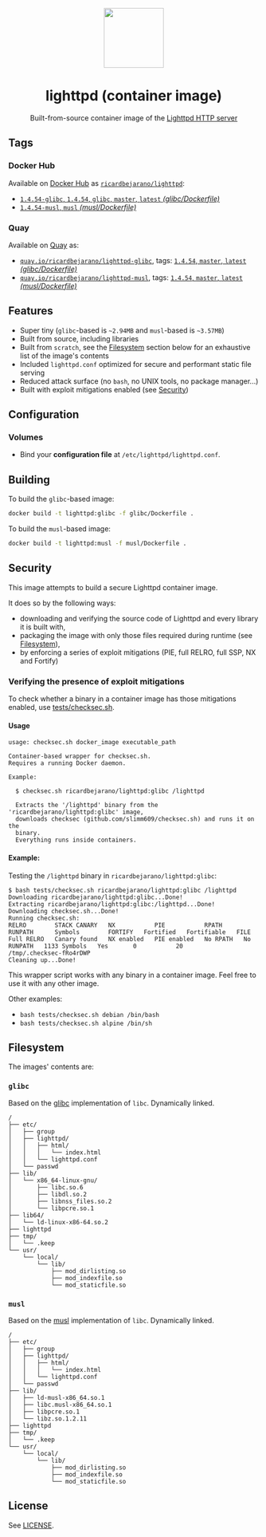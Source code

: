 <p align=center><img src=https://emojipedia-us.s3.dualstack.us-west-1.amazonaws.com/thumbs/320/apple/155/satellite_1f6f0.png width=120px></p>
<h1 align=center>lighttpd (container image)</h1>
<p align=center>Built-from-source container image of the <a href=https://www.lighttpd.net/>Lighttpd HTTP server</a></p>


## Tags

### Docker Hub

Available on [Docker Hub](https://hub.docker.com) as [`ricardbejarano/lighttpd`](https://hub.docker.com/r/ricardbejarano/lighttpd):

- [`1.4.54-glibc`, `1.4.54`, `glibc`, `master`, `latest` *(glibc/Dockerfile)*](https://github.com/ricardbejarano/lighttpd/blob/master/glibc/Dockerfile)
- [`1.4.54-musl`, `musl` *(musl/Dockerfile)*](https://github.com/ricardbejarano/lighttpd/blob/master/musl/Dockerfile)

### Quay

Available on [Quay](https://quay.io) as:

- [`quay.io/ricardbejarano/lighttpd-glibc`](https://quay.io/repository/ricardbejarano/lighttpd-glibc), tags: [`1.4.54`, `master`, `latest` *(glibc/Dockerfile)*](https://github.com/ricardbejarano/lighttpd/blob/master/glibc/Dockerfile)
- [`quay.io/ricardbejarano/lighttpd-musl`](https://quay.io/repository/ricardbejarano/lighttpd-musl), tags: [`1.4.54`, `master`, `latest` *(musl/Dockerfile)*](https://github.com/ricardbejarano/lighttpd/blob/master/musl/Dockerfile)


## Features

* Super tiny (`glibc`-based is `~2.94MB` and `musl`-based is `~3.57MB`)
* Built from source, including libraries
* Built from `scratch`, see the [Filesystem](#filesystem) section below for an exhaustive list of the image's contents
* Included `lighttpd.conf` optimized for secure and performant static file serving
* Reduced attack surface (no `bash`, no UNIX tools, no package manager...)
* Built with exploit mitigations enabled (see [Security](#security))


## Configuration

### Volumes

- Bind your **configuration file** at `/etc/lighttpd/lighttpd.conf`.


## Building

To build the `glibc`-based image:

```bash
docker build -t lighttpd:glibc -f glibc/Dockerfile .
```

To build the `musl`-based image:

```bash
docker build -t lighttpd:musl -f musl/Dockerfile .
```


## Security

This image attempts to build a secure Lighttpd container image.

It does so by the following ways:

- downloading and verifying the source code of Lighttpd and every library it is built with,
- packaging the image with only those files required during runtime (see [Filesystem](#filesystem)),
- by enforcing a series of exploit mitigations (PIE, full RELRO, full SSP, NX and Fortify)

### Verifying the presence of exploit mitigations

To check whether a binary in a container image has those mitigations enabled, use [tests/checksec.sh](https://github.com/ricardbejarano/lighttpd/blob/master/tests/checksec.sh).

#### Usage

```
usage: checksec.sh docker_image executable_path

Container-based wrapper for checksec.sh.
Requires a running Docker daemon.

Example:

  $ checksec.sh ricardbejarano/lighttpd:glibc /lighttpd

  Extracts the '/lighttpd' binary from the 'ricardbejarano/lighttpd:glibc' image,
  downloads checksec (github.com/slimm609/checksec.sh) and runs it on the
  binary.
  Everything runs inside containers.
```

#### Example:

Testing the `/lighttpd` binary in `ricardbejarano/lighttpd:glibc`:

```
$ bash tests/checksec.sh ricardbejarano/lighttpd:glibc /lighttpd
Downloading ricardbejarano/lighttpd:glibc...Done!
Extracting ricardbejarano/lighttpd:glibc:/lighttpd...Done!
Downloading checksec.sh...Done!
Running checksec.sh:
RELRO        STACK CANARY   NX           PIE           RPATH      RUNPATH      Symbols        FORTIFY   Fortified   Fortifiable   FILE
Full RELRO   Canary found   NX enabled   PIE enabled   No RPATH   No RUNPATH   1133 Symbols   Yes       0           20            /tmp/.checksec-fRo4rDWP
Cleaning up...Done!
```

This wrapper script works with any binary in a container image. Feel free to use it with any other image.

Other examples:

- `bash tests/checksec.sh debian /bin/bash`
- `bash tests/checksec.sh alpine /bin/sh`


## Filesystem

The images' contents are:

### `glibc`

Based on the [glibc](https://www.gnu.org/software/libc/) implementation of `libc`. Dynamically linked.

```
/
├── etc/
│   ├── group
│   ├── lighttpd/
│   │   ├── html/
│   │   │   └── index.html
│   │   └── lighttpd.conf
│   └── passwd
├── lib/
│   └── x86_64-linux-gnu/
│       ├── libc.so.6
│       ├── libdl.so.2
│       ├── libnss_files.so.2
│       └── libpcre.so.1
├── lib64/
│   └── ld-linux-x86-64.so.2
├── lighttpd
├── tmp/
│   └── .keep
└── usr/
    └── local/
        └── lib/
            ├── mod_dirlisting.so
            ├── mod_indexfile.so
            └── mod_staticfile.so
```

### `musl`

Based on the [musl](https://www.musl-libc.org/) implementation of `libc`. Dynamically linked.

```
/
├── etc/
│   ├── group
│   ├── lighttpd/
│   │   ├── html/
│   │   │   └── index.html
│   │   └── lighttpd.conf
│   └── passwd
├── lib/
│   ├── ld-musl-x86_64.so.1
│   ├── libc.musl-x86_64.so.1
│   ├── libpcre.so.1
│   └── libz.so.1.2.11
├── lighttpd
├── tmp/
│   └── .keep
└── usr/
    └── local/
        └── lib/
            ├── mod_dirlisting.so
            ├── mod_indexfile.so
            └── mod_staticfile.so
```


## License

See [LICENSE](https://github.com/ricardbejarano/lighttpd/blob/master/LICENSE).
